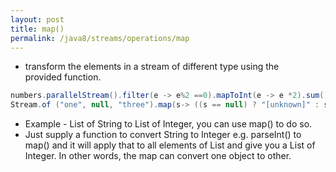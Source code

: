 ```yaml
---
layout: post
title: map()
permalink: /java8/streams/operations/map
---
```


* transform the elements in a stream of different type using the provided function.

```java
numbers.parallelStream().filter(e -> e%2 ==0).mapToInt(e -> e *2).sum()
Stream.of ("one", null, "three").map(s-> ((s == null) ? "[unknown]" : s)).collect (Collectors.toList ());
```

* Example - List of String to List of Integer, you can use map() to do so.
* Just supply a function to convert String to Integer e.g. parseInt() to map() and it will apply that to all elements of List and give you a List of Integer. In other words, the map can convert one object to other.
